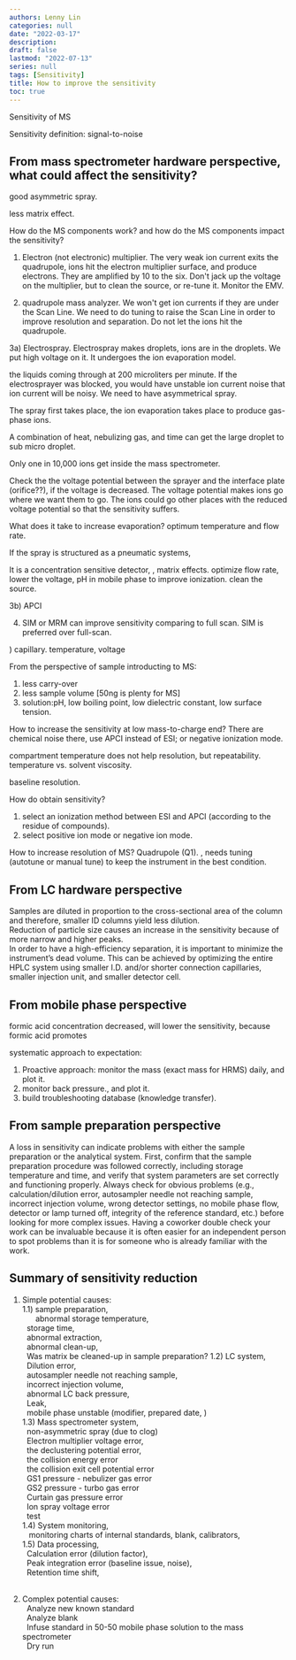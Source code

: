 ```yaml
---
authors: Lenny Lin
categories: null
date: "2022-03-17"
description:  
draft: false
lastmod: "2022-07-13"
series: null
tags: [Sensitivity]
title: How to improve the sensitivity
toc: true
---
```




<!--more-->

Sensitivity of MS

Sensitivity definition: signal-to-noise 

## From mass spectrometer hardware perspective, what could affect the sensitivity?

good asymmetric spray.

less matrix effect.  

How do the MS components work? and how do the MS components impact the sensitivity?

1) Electron (not electronic) multiplier.  The very weak ion current exits the quadrupole, ions hit the electron multiplier surface, and produce electrons. They are amplified by 10 to the six.  Don't jack up the voltage on the multiplier, but to clean the source, or re-tune it.  Monitor the EMV.

2) quadrupole mass analyzer. We won't get ion currents if they are under the Scan Line.  We need to do tuning to raise the Scan Line in order to improve resolution and separation. Do not let the ions hit the quadrupole.

3a) Electrospray. 
Electrospray makes droplets, ions are in the droplets. We put high voltage on it. It undergoes the ion evaporation model.

the liquids coming through at 200 microliters per minute. If the electrosprayer was blocked, you would have unstable ion current noise that ion current will be noisy.  We need to have asymmetrical spray. 

The spray first takes place, the ion evaporation takes place to produce gas-phase ions.  

A combination of heat, nebulizing gas, and time can get the large droplet to sub micro droplet.

Only one in 10,000 ions get inside the mass spectrometer.  

Check the the voltage potential between the sprayer and the interface plate (orifice??), if the voltage is decreased.  The voltage potential makes ions go where we want them to go.  The ions could go other places with the reduced voltage potential so that the sensitivity suffers.

What does it take to increase evaporation? optimum temperature and flow rate.

If the spray is structured as a pneumatic systems, 

It is a concentration sensitive detector,
, matrix effects. optimize flow rate, lower the voltage, pH in mobile phase to improve ionization.
clean the source.  


3b) APCI

4) SIM or MRM can improve sensitivity comparing to full scan.  SIM is preferred over full-scan.  

) capillary. temperature, voltage


From the perspective of sample introducting to MS:
1) less carry-over
2) less sample volume [50ng is plenty for MS]
3) solution:pH, low boiling point, low dielectric constant, low surface tension.


How to increase the sensitivity at low mass-to-charge end?
There are chemical noise there, use APCI instead of ESI; or negative ionization mode.

compartment temperature does not help resolution, but repeatability.  temperature vs. solvent viscosity.

baseline resolution.

How do obtain sensitivity?
1) select an ionization method between ESI and APCI (according to the residue of compounds).  
2) select positive ion mode or negative ion mode.



How to increase resolution of MS?
Quadrupole (Q1). , needs tuning (autotune or manual tune) to keep the instrument in the best condition.



## From LC hardware perspective
Samples are diluted in proportion to the cross-sectional area of the column and therefore, smaller ID columns yield less dilution.  
Reduction of particle size causes an increase in the sensitivity because of more narrow and higher peaks.  
In order to have a high-efficiency separation, it is important to minimize the instrument’s dead volume. This can be achieved by optimizing the entire HPLC system using smaller I.D. and/or shorter connection capillaries, smaller injection unit, and smaller detector cell.

## From mobile phase perspective
formic acid concentration decreased, will lower the sensitivity, because formic acid promotes 

systematic approach to expectation:
1) Proactive approach: monitor the mass (exact mass for HRMS) daily, and plot it.
2) monitor back pressure., and plot it.
3) build troubleshooting database (knowledge transfer).

## From sample preparation perspective
A loss in sensitivity can indicate problems with either the sample preparation or the analytical system.  First, confirm that the sample preparation procedure was followed correctly, including storage temperature and time, and verify that system parameters are set correctly and functioning properly. Always check for obvious problems (e.g., calculation/dilution error, autosampler needle not reaching sample, incorrect injection volume, wrong detector settings, no mobile phase flow, detector or lamp turned off, integrity of the reference standard, etc.) before looking for more complex issues. Having a coworker double check your work can be invaluable because it is often easier for an independent person to spot problems than it is for someone who is already familiar with the work.




## Summary of sensitivity reduction
1. Simple potential causes:  
  1.1) sample preparation,   
  &nbsp;&nbsp;&nbsp;&nbsp;&nbsp;&nbsp;abnormal storage temperature,   
  &nbsp;&nbsp;storage time,  
  &nbsp;&nbsp;abnormal extraction,  
  &nbsp;&nbsp;abnormal clean-up,  
  &nbsp;&nbsp;Was matrix be cleaned-up in sample preparation?
  1.2) LC system,  
  &nbsp;&nbsp;Dilution error,  
  &nbsp;&nbsp;autosampler needle not reaching sample,  
  &nbsp;&nbsp;incorrect injection volume,  
  &nbsp;&nbsp;abnormal LC back pressure,  
  &nbsp;&nbsp;Leak,  
  &nbsp;&nbsp;mobile phase unstable (modifier, prepared date, )  
  1.3) Mass spectrometer system,  
  &nbsp;&nbsp;non-asymmetric spray (due to clog)  
  &nbsp;&nbsp;Electron multiplier voltage error,   
  &nbsp;&nbsp;the declustering potential error,  
  &nbsp;&nbsp;the collision energy error  
  &nbsp;&nbsp;the collision exit cell potential error  
  &nbsp;&nbsp;GS1 pressure - nebulizer gas error  
  &nbsp;&nbsp;GS2 pressure - turbo gas error  
  &nbsp;&nbsp;Curtain gas pressure error  
  &nbsp;&nbsp;Ion spray voltage error  
  &nbsp;&nbsp;test  
  1.4) System monitoring,  
  &nbsp;&nbsp; monitoring charts of internal standards, blank, calibrators,   
  1.5) Data processing,  
  &nbsp;&nbsp;Calculation error (dilution factor),  
  &nbsp;&nbsp;Peak integration error (baseline issue, noise),  
  &nbsp;&nbsp;Retention time shift,  
  &nbsp;&nbsp;
  &nbsp;&nbsp;
  &nbsp;&nbsp;
  
2. Complex potential causes:  
  &nbsp;&nbsp;Analyze new known standard  
  &nbsp;&nbsp;Analyze blank  
  &nbsp;&nbsp;Infuse standard in 50-50 mobile phase solution to the mass spectrometer  
  &nbsp;&nbsp;Dry run  
  &nbsp;&nbsp;
  &nbsp;&nbsp;
  &nbsp;&nbsp;
